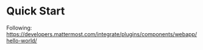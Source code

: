 # Quick Start

Following: https://developers.mattermost.com/integrate/plugins/components/webapp/hello-world/
